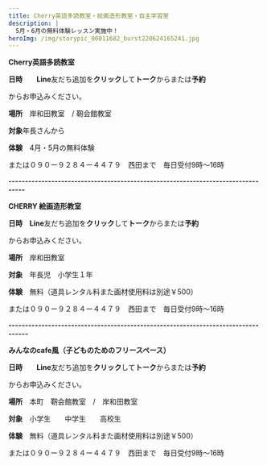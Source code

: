 ```yaml
---
title: Cherry英語多読教室・絵画造形教室・自主学習室
description: |
  5月・6月の無料体験レッスン実施中！
heroImg: /img/storypic_00011682_burst220624165241.jpg
---
```

**Cherry英語多読教室**  

**日時**　　**Line**友だち追加を**クリック**して**トーク**からまたは**予約**

からお申込みください。

**場所**　岸和田教室　/   靭会館教室　

**対象**年長さんから

**体験**　4月・5月の無料体験

または０９０ー９２８４ー４４７９　西田まで　毎日受付9時～16時

**\---------------------------------------------------------------------------------**

**CHERRY 絵画造形教室**

**日時**　**Line**友だち追加を**クリック**して**トーク**からまたは**予約**

からお申込みください。

**場所**　岸和田教室

**対象**　年長児　小学生１年　　

**体験**　無料（道具レンタル料また画材使用料は別途￥500）

または０９０ー９２８４ー４４７９　西田まで　毎日受付9時～16時

**\----------------------------------------------------------------------------------**

**みんなのcafe風（子どものためのフリースペース）**

**日時**　　**Line**友だち追加を**クリック**して**トーク**からまたは**予約**

からお申込みください。

**場所**　本町　靭会館教室　/　岸和田教室

**対象**　小学生　　中学生　　高校生

**体験**　無料（道具レンタル料また画材使用料は別途￥500）

または０９０ー９２８４ー４４７９　西田まで　毎日受付9時～16時